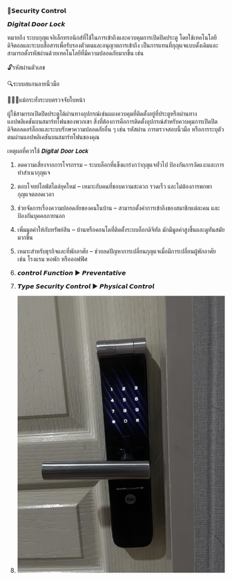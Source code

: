 🔰𝗦𝗲𝗰𝘂𝗿𝗶𝘁𝘆 𝗖𝗼𝗻𝘁𝗿𝗼𝗹

𝘿𝙞𝙜𝙞𝙩𝙖𝙡 𝘿𝙤𝙤𝙧 𝙇𝙤𝙘𝙠 

หมายถึง ระบบกุญแจอิเล็กทรอนิกส์ที่ใช้ในการเข้าถึงและควบคุมการเปิดปิดประตู โดยใช้เทคโนโลยีดิจิตอลและระบบสื่อสารเพื่อรับรองตัวตนและอนุญาตการเข้าถึง 
เป็นการแทนที่กุญแจแบบดั้งเดิมและสามารถตั้งรหัสผ่านด้วยเทคโนโลยีที่มีความปลอดภัยมากขึ้น เช่น

🔓รหัสผ่านตัวเลข

🔍ระบบสแกนลายนิ้วมือ 

🧑🏼‍🦱แม้กระทั่งระบบตรวจจับใบหน้า

ผู้ใช้สามารถเปิดปิดประตูได้ผ่านทางอุปกรณ์เช่นแผงควบคุมที่ติดตั้งอยู่ที่ประตูหรือผ่านทางแอปพลิเคชันบนสมาร์ทโฟนของพวกเขา
สิ่งที่ต้องการคือการติดตั้งอุปกรณ์สำหรับควบคุมการเปิดปิดดิจิตอลดอร์ล็อกและระบบรักษาความปลอดภัยอื่น ๆ เช่น รหัสผ่าน 
การตรวจสอบนิ้วมือ หรือการระบุตัวตนผ่านแอปพลิเคชันบนสมาร์ทโฟนของคุณ 

เหตุผลที่ควรใช้ 𝘿𝙞𝙜𝙞𝙩𝙖𝙡 𝘿𝙤𝙤𝙧 𝙇𝙤𝙘𝙠
1. ลดความเสี่ยงจากการโจรกรรม – ระบบล็อกที่แข็งแกร่งกว่ากุญแจทั่วไป ป้องกันการงัดแงะและการทำสำเนากุญแจ

2. ตอบโจทย์ไลฟ์สไตล์ยุคใหม่ – เหมาะกับคนที่ชอบความสะดวก รวดเร็ว และไม่ต้องการพกพากุญแจตลอดเวลา

3. ช่วยจัดการเรื่องความปลอดภัยของคนในบ้าน – สามารถตั้งค่าการเข้าถึงของสมาชิกแต่ละคน และป้องกันบุคคลภายนอก

4. เพิ่มมูลค่าให้กับทรัพย์สิน – บ้านหรือคอนโดที่ติดตั้งระบบล็อกดิจิทัล มักมีมูลค่าสูงขึ้นและดูทันสมัยมากขึ้น

5. เหมาะสำหรับธุรกิจและที่พักอาศัย – ช่วยลดปัญหาการเปลี่ยนกุญแจเมื่อมีการเปลี่ยนผู้พักอาศัย เช่น โรงแรม หอพัก หรือออฟฟิศ

6. 𝙘𝙤𝙣𝙩𝙧𝙤𝙡 𝙁𝙪𝙣𝙘𝙩𝙞𝙤𝙣 ▶️ 𝙋𝙧𝙚𝙫𝙚𝙣𝙩𝙖𝙩𝙞𝙫𝙚

7. 𝙏𝙮𝙥𝙚 𝙎𝙚𝙘𝙪𝙧𝙞𝙩𝙮 𝘾𝙤𝙣𝙩𝙧𝙤𝙡 ▶️ 𝙋𝙝𝙮𝙨𝙞𝙘𝙖𝙡 𝘾𝙤𝙣𝙩𝙧𝙤𝙡

8. ![alt text](images/IMG_2300.jpeg)
